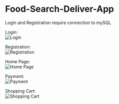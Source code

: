 # Food-Search-Deliver-App

Login and Registration require connection to mySQL

Login:</br>
![Login](https://user-images.githubusercontent.com/76548491/147432907-e178eb0e-9404-4369-99c2-7d0f320c727f.png)</br>

Registration: </br>
![Registration](https://user-images.githubusercontent.com/76548491/147432917-d4c7771e-f23a-4a99-9d72-713c18c19e78.png)</br>

Home Page: </br>
![Home Page](https://user-images.githubusercontent.com/76548491/147432919-23c1f696-069a-46e9-a63d-a94c662b48d4.png)</br>

Payment: </br>
![Payment](https://user-images.githubusercontent.com/76548491/147432921-4f15ed40-ab65-4a15-8c79-12a0d71b3a46.png)</br>

Shopping Cart: </br>
![Shopping Cart](https://user-images.githubusercontent.com/76548491/147432922-cee09f10-61cf-4c58-937a-1e46fc005f64.png)</br>

